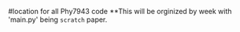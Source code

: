 #location for all Phy7943 code
**This will be orginized by week with 'main.py' being `scratch` paper.
